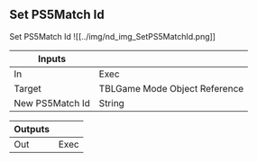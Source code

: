 ## Set PS5Match Id
Set PS5Match Id
![[../img/nd_img_SetPS5MatchId.png]]

|Inputs||
|--|--|
| In | Exec |
| Target | TBLGame Mode Object Reference |
| New PS5Match Id | String |

|Outputs||
|--|--|
| Out | Exec |
